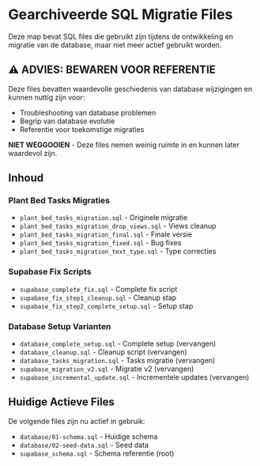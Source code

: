 # Gearchiveerde SQL Migratie Files

Deze map bevat SQL files die gebruikt zijn tijdens de ontwikkeling en migratie van de database, maar niet meer actief gebruikt worden.

## ⚠️ ADVIES: BEWAREN VOOR REFERENTIE

Deze files bevatten waardevolle geschiedenis van database wijzigingen en kunnen nuttig zijn voor:
- Troubleshooting van database problemen
- Begrip van database evolutie
- Referentie voor toekomstige migraties

**NIET WEGGOOIEN** - Deze files nemen weinig ruimte in en kunnen later waardevol zijn.

## Inhoud

### Plant Bed Tasks Migraties
- `plant_bed_tasks_migration.sql` - Originele migratie
- `plant_bed_tasks_migration_drop_views.sql` - Views cleanup
- `plant_bed_tasks_migration_final.sql` - Finale versie
- `plant_bed_tasks_migration_fixed.sql` - Bug fixes
- `plant_bed_tasks_migration_text_type.sql` - Type correcties

### Supabase Fix Scripts
- `supabase_complete_fix.sql` - Complete fix script
- `supabase_fix_step1_cleanup.sql` - Cleanup stap
- `supabase_fix_step2_complete_setup.sql` - Setup stap

### Database Setup Varianten
- `database_complete_setup.sql` - Complete setup (vervangen)
- `database_cleanup.sql` - Cleanup script (vervangen)
- `database_tasks_migration.sql` - Tasks migratie (vervangen)
- `supabase_migration_v2.sql` - Migratie v2 (vervangen)
- `supabase_incremental_update.sql` - Incrementele updates (vervangen)

## Huidige Actieve Files
De volgende files zijn nu actief in gebruik:
- `database/01-schema.sql` - Huidige schema
- `database/02-seed-data.sql` - Seed data
- `supabase_schema.sql` - Schema referentie (root)
